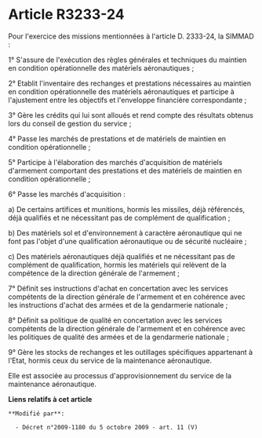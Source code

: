 # Article R3233-24

Pour l'exercice des missions mentionnées à l'article D. 2333-24, la SIMMAD : 

1° S'assure de l'exécution des règles générales et techniques du maintien en condition opérationnelle des matériels
aéronautiques ; 

2° Etablit l'inventaire des rechanges et prestations nécessaires au maintien en condition opérationnelle des matériels
aéronautiques et participe à l'ajustement entre les objectifs et l'enveloppe financière correspondante ; 

3° Gère les crédits qui lui sont alloués et rend compte des résultats obtenus lors du conseil de gestion du service ; 

4° Passe les marchés de prestations et de matériels de maintien en condition opérationnelle ; 

5° Participe à l'élaboration des marchés d'acquisition de matériels d'armement comportant des prestations et des matériels de
maintien en condition opérationnelle ; 

6° Passe les marchés d'acquisition : 

a) De certains artifices et munitions, hormis les missiles, déjà référencés, déjà qualifiés et ne nécessitant pas de
complément de qualification ; 

b) Des matériels sol et d'environnement à caractère aéronautique qui ne font pas l'objet d'une qualification aéronautique ou
de sécurité nucléaire ; 

c) Des matériels aéronautiques déjà qualifiés et ne nécessitant pas de complément de qualification, hormis les matériels qui
relèvent de la compétence de la     direction générale de l'armement ; 

7° Définit ses instructions d'achat en concertation avec les services compétents de la     direction générale de l'armement
et en cohérence avec les instructions d'achat des armées et de la gendarmerie nationale ; 

8° Définit sa politique de qualité en concertation avec les services compétents de la     direction générale de l'armement et
en cohérence avec les politiques de qualité des armées et de la gendarmerie nationale ; 

9° Gère les stocks de rechanges et les outillages spécifiques appartenant à l'Etat, hormis ceux du service de la maintenance
aéronautique. 

Elle est associée au processus d'approvisionnement du service de la maintenance aéronautique.

**Liens relatifs à cet article**

	**Modifié par**:

	  - Décret n°2009-1180 du 5 octobre 2009 - art. 11 (V)
